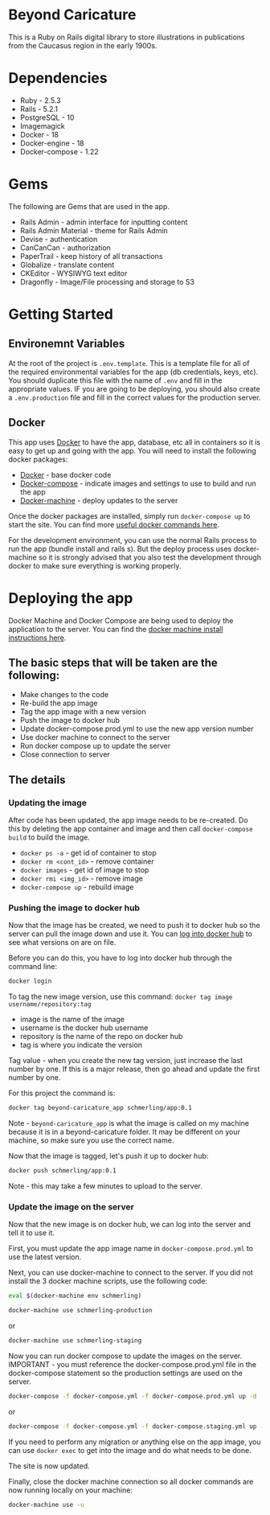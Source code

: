 # Beyond Caricature
This is a Ruby on Rails digital library to store illustrations in publications from the Caucasus region in the early 1900s.


# Dependencies

* Ruby - 2.5.3
* Rails - 5.2.1
* PostgreSQL - 10
* Imagemagick
* Docker - 18
* Docker-engine - 18
* Docker-compose - 1.22

# Gems
The following are Gems that are used in the app.

* Rails Admin - admin interface for inputting content
* Rails Admin Material - theme for Rails Admin
* Devise - authentication
* CanCanCan - authorization
* PaperTrail - keep history of all transactions
* Globalize - translate content
* CKEditor - WYSIWYG text editor
* Dragonfly - Image/File processing and storage to S3


# Getting Started

## Environemnt Variables
At the root of the project is `.env.template`. This is a template file for all of the required environmental variables for the app (db credentials, keys, etc). You should duplicate this file with the name of `.env` and fill in the appropriate values. IF you are going to be deploying, you should also create a `.env.production` file and fill in the correct values for the production server.

## Docker
This app uses [Docker](https://www.docker.com/) to have the app, database, etc all in containers so it is easy to get up and going with the app. You will need to install the following docker packages:

* [Docker](https://docs.docker.com/install/linux/docker-ce/ubuntu/) - base docker code
* [Docker-compose](https://docs.docker.com/compose/install/) - indicate images and settings to use to build and run the app
* [Docker-machine](https://docs.docker.com/machine/install-machine/) - deploy updates to the server

Once the docker packages are installed, simply run `docker-compose up` to start the site. You can find more [useful docker commands here](http://files.zeroturnaround.com/pdf/zt_docker_cheat_sheet.pdf).

For the development environment, you can use the normal Rails process to run the app (bundle install and rails s). But the deploy process uses docker-machine so it is strongly advised that you also test the development through docker to make sure everything is working properly.


# Deploying the app
Docker Machine and Docker Compose are being used to deploy the application to the server. You can find the [docker machine install instructions here](https://docs.docker.com/machine/install-machine/).

## The basic steps that will be taken are the following:
* Make changes to the code
* Re-build the app image
* Tag the app image with a new version
* Push the image to docker hub
* Update docker-compose.prod.yml to use the new app version number
* Use docker machine to connect to the server
* Run docker compose up to update the server
* Close connection to server

## The details

### Updating the image

After code has been updated, the app image needs to be re-created. Do this by deleting the app container and image and then call `docker-compose build` to build the image.

* `docker ps -a` - get id of container to stop
* `docker rm <cont_id>` - remove container
* `docker images` - get id of image to stop
* `docker rmi <img_id>` - remove image
* `docker-compose up` - rebuild image

### Pushing the image to docker hub

Now that the image has be created, we need to push it to docker hub so the server can pull the image down and use it. You can [log into docker hub](http://hub.docker.com/) to see what versions on are on file.

Before you can do this, you have to log into docker hub through the command line:
```bash
docker login
```

To tag the new image version, use this command: `docker tag image username/repository:tag`

* image is the name of the image
* username is the docker hub username
* repository is the name of the repo on docker hub
* tag is where you indicate the version

Tag value - when you create the new tag version, just increase the last number by one. If this is a major release, then go ahead and update the first number by one.

For this project the command is:
```bash
docker tag beyond-caricature_app schmerling/app:0.1
```
Note - `beyond-caricature_app` is what the image is called on my machine because it is in a beyond-caricature folder. It may be different on your machine, so make sure you use the correct name.

Now that the image is tagged, let's push it up to docker hub:
```bash
docker push schmerling/app:0.1
```
Note - this may take a few minutes to upload to the server.

### Update the image on the server
Now that the new image is on docker hub, we can log into the server and tell it to use it.

First, you must update the app image name in `docker-compose.prod.yml` to use the latest version.

Next, you can use docker-machine to connect to the server. If you did not install the 3 docker machine scripts, use the following code:
```bash
eval $(docker-machine env schmerling)
```
```bash
docker-machine use schmerling-production
```
or
```bash
docker-machine use schmerling-staging
```

Now you can run docker compose to update the images on the server. IMPORTANT - you must reference the docker-compose.prod.yml file in the docker-compose statement so the production settings are used on the server.
```bash
docker-compose -f docker-compose.yml -f docker-compose.prod.yml up -d
```
or
```bash
docker-compose -f docker-compose.yml -f docker-compose.staging.yml up -d
```

If you need to perform any migration or anything else on the app image, you can use `docker exec` to get into the image and do what needs to be done.

The site is now updated.

Finally, close the docker machine connection so all docker commands are now running locally on your machine:
```bash
docker-machine use -u
```
